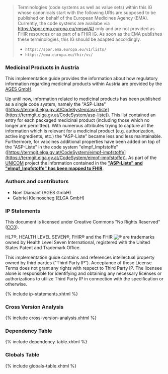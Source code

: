 <div xmlns="http://www.w3.org/1999/xhtml"
  xmlns:xsi="http://www.w3.org/2001/XMLSchema-instance">
  <blockquote class="stu-note">
    <p>Terminologies (code systems as well as value sets) within this IG whose canonicals start with the following URIs are supposed to be published on behalf of the European Medicines Agency (EMA). Currently, the code systems are availabe via <a href="https://spor.ema.europa.eu/rmswi/#/">https://spor.ema.europa.eu/rmswi/#/</a> only and are not provided as FHIR resources or as part of a FHIR IG. As soon as the EMA publishes these terminologies, this IG should be adapted accordingly.</p>
    <ul>
      <li><code class="highlighter-rouge language-plaintext">https://spor.ema.europa.eu/v1/lists/</code></li>
      <li><code class="highlighter-rouge language-plaintext">https://ema.europa.eu/fhir/vs/</code></li>
    </ul>
  </blockquote>
</div>

### Medicinal Products in Austria

This implementation guide provides the information about how regulatory information regarding medicinal products within Austria are provided by the [AGES GmbH](https://www.ages.at/).

Up until now, information related to medicinal products has been published as a single code system, namely the "ASP-Liste" ([https://termgit.elga.gv.at/CodeSystem/asp-liste](https://termgit.elga.gv.at/CodeSystem/asp-liste)). This list contained an entry for each packaged medicinal product (including those which no longer are permitted). With numerous attributes trying to capture all the information which is relevant for a medicinal product (e.g. authorization, active ingredients, etc.) the "ASP-Liste" became less and less maintainable. Furthermore, for vaccines additional properties have been added on top of the "ASP-Liste" in the code system "eImpf_Impfstoffe" ([https://termgit.elga.gv.at/CodeSystem/eimpf-impfstoffe](https://termgit.elga.gv.at/CodeSystem/eimpf-impfstoffe)). As part of the [UNICOM](https://unicom-project.eu/) project the information contained in the **["ASP-Liste" and "eImpf_Impfstoffe" has been mapped to FHIR](mappings.html)**.

### Authors and contributors

- Noel Diamant (AGES GmbH)
- Gabriel Kleinoscheg (ELGA GmbH)

### IP Statements
This document is licensed under Creative Commons "No Rights Reserved" ([CC0](https://creativecommons.org/publicdomain/zero/1.0/)).

HL7®, HEALTH LEVEL SEVEN®, FHIR® and the FHIR <img src="icon-fhir-16.png" style="float: none; margin: 0px; padding: 0px; vertical-align: bottom"/>&reg; are trademarks owned by Health Level Seven International, registered with the United States Patent and Trademark Office.

This implementation guide contains and references intellectual property owned by third parties ("Third Party IP"). Acceptance of these License Terms does not grant any rights with respect to Third Party IP. The licensee alone is responsible for identifying and obtaining any necessary licenses or authorizations to utilize Third Party IP in connection with the specification or otherwise.

{% include ip-statements.xhtml %}

### Cross Version Analysis

{% include cross-version-analysis.xhtml %}

### Dependency Table

{% include dependency-table.xhtml %}

### Globals Table

{% include globals-table.xhtml %}